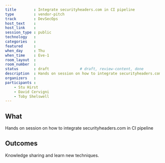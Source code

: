 ```yaml
---
title        : Integrate securityheaders.com in CI pipeline
type         : vendor-pitch
track        : DevSecOps
host_text    :
host_link    :
session_type : public
technology   :
categories   :
featured     :
when_day     : Thu
when_time    : Eve-1
room_layout  :
room_number  :
status       : draft              # draft, review-content, done
description  : Hands on session on how to integrate securityheaders.com in CI pipeline
organizers   :
participants :
    - Stu Hirst
    - David Cervigni
    - Toby Shelswell
---
```


## What

Hands on session on how to integrate securityheaders.com in CI pipeline

## Outcomes

Knowledge sharing and learn new techniques.




